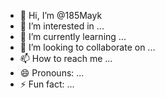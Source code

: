 - 👋 Hi, I’m @185Mayk
- 👀 I’m interested in ...
- 🌱 I’m currently learning ...
- 💞️ I’m looking to collaborate on ...
- 📫 How to reach me ...
- 😄 Pronouns: ...
- ⚡ Fun fact: ...

<!---
185Mayk/185Mayk is a ✨ special ✨ repository because its `README.md` (this file) appears on your GitHub profile.
You can click the Preview link to take a look at your changes.
--->
